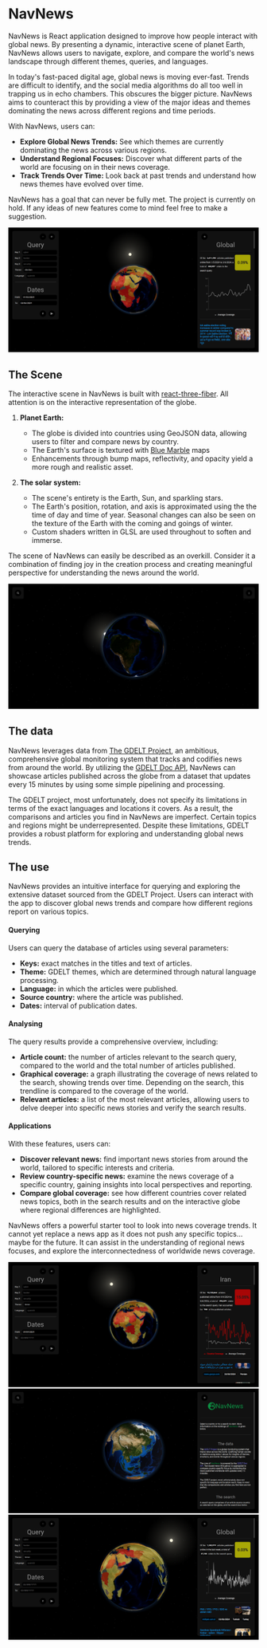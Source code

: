 # NavNews
NavNews is React application designed to improve how people interact with global news. 
By presenting a dynamic, interactive scene of planet Earth, NavNews allows 
users to navigate, explore, and compare the world's news landscape through different themes, queries, and languages.

In today's fast-paced digital age, global news is moving ever-fast. 
Trends are difficult to identify, and the social media algorithms do all too well in
trapping us in echo chambers. 
This obscures the bigger picture. 
NavNews aims to counteract this by providing a view of the major 
ideas and themes dominating the news across different regions and time periods.

With NavNews, users can:
- **Explore Global News Trends:** See which themes are currently dominating the news across various regions.
- **Understand Regional Focuses:** Discover what different parts of the world are focusing on in their news coverage.
- **Track Trends Over Time:** Look back at past trends and understand how news themes have evolved over time.

NavNews has a goal that can never be fully met.
The project is currently on hold.
If any ideas of new features come to mind feel free to make a suggestion.

![NavNews Main Interface](readme_resources/NavNews_main.png)


## The Scene

The interactive scene in NavNews is built with [react-three-fiber](https://github.com/pmndrs/react-three-fiber).
All attention is on the interactive representation of the globe.

1. **Planet Earth:**
   - The globe is divided into countries using GeoJSON data, allowing users to filter and compare news by country.
   - The Earth's surface is textured with [Blue Marble](https://www.visibleearth.nasa.gov/collection/1484/blue-marble) maps
   - Enhancements through bump maps, reflectivity, and opacity yield a more rough and realistic asset.

2. **The solar system:**
   - The scene's entirety is the Earth, Sun, and sparkling stars.
   - The Earth's position, rotation, and axis is approximated using the the time of day and time of year.
   Seasonal changes can also be seen on the texture of the Earth with the coming and goings of winter.
   - Custom shaders written in GLSL are used throughout to soften and immerse.
 
The scene of NavNews can easily be described as an overkill.
Consider it a combination of finding joy in the creation process and 
creating meaningful perspective for understanding the news around the world.

![NavNews Main Interface](readme_resources/NavNews_scene.png)

## The data

NavNews leverages data from [The GDELT Project](https://www.gdeltproject.org/), 
an ambitious, comprehensive global monitoring system that tracks and codifies news from around the world. 
By utilizing the [GDELT Doc API](https://blog.gdeltproject.org/gdelt-doc-2-0-api-debuts/), 
NavNews can showcase articles published across the globe from a dataset that updates every 15 minutes
by using some simple pipelining and processing. 

The GDELT project, most unfortunately, does not specify its limitations in terms of the exact
languages and locations it covers. 
As a result, the comparisons and articles you find in NavNews are imperfect.
Certain topics and regions might be underrepresented.
Despite these limitations, GDELT provides a robust platform for exploring and understanding global news trends.

## The use

NavNews provides an intuitive interface for querying and exploring the extensive dataset sourced from the GDELT Project.
Users can interact with the app to discover global news trends and compare how different regions report on various topics.

#### Querying

Users can query the database of articles using several parameters:
- **Keys:** exact matches in the titles and text of articles.
- **Theme:** GDELT themes, which are determined through natural language processing.
- **Language:** in which the articles were published.
- **Source country:** where the article was published.
- **Dates:** interval of publication dates.

#### Analysing

The query results provide a comprehensive overview, including:
- **Article count:** the number of articles relevant to the search query, compared to the world and the total number of articles published.
- **Graphical coverage:** a graph illustrating the coverage of news related to the search, showing trends over time. Depending on the search, this
trendline is compared to the coverage of the world.
- **Relevant articles:** a list of the most relevant articles, allowing users to delve deeper into specific news stories and verify the search results.

#### Applications

With these features, users can:
- **Discover relevant news:** find important news stories from around the world, tailored to specific interests and criteria.
- **Review country-specific news:** examine the news coverage of a specific country, gaining insights into local perspectives and reporting.
- **Compare global coverage:** see how different countries cover related news topics, 
both in the search results and on the interactive globe where regional differences are highlighted.

NavNews offers a powerful starter tool to look into news coverage trends.
It cannot yet replace a news app as it does not push any specific topics... maybe for the future. 
It can assist in the understanding of regional news focuses, and explore the interconnectedness of worldwide news coverage.

![NavNews Main Interface](readme_resources/NavNews_compare.png)
![NavNews Main Interface](readme_resources/NavNews_country.png)
![NavNews Main Interface](readme_resources/NavNews_world.png)

